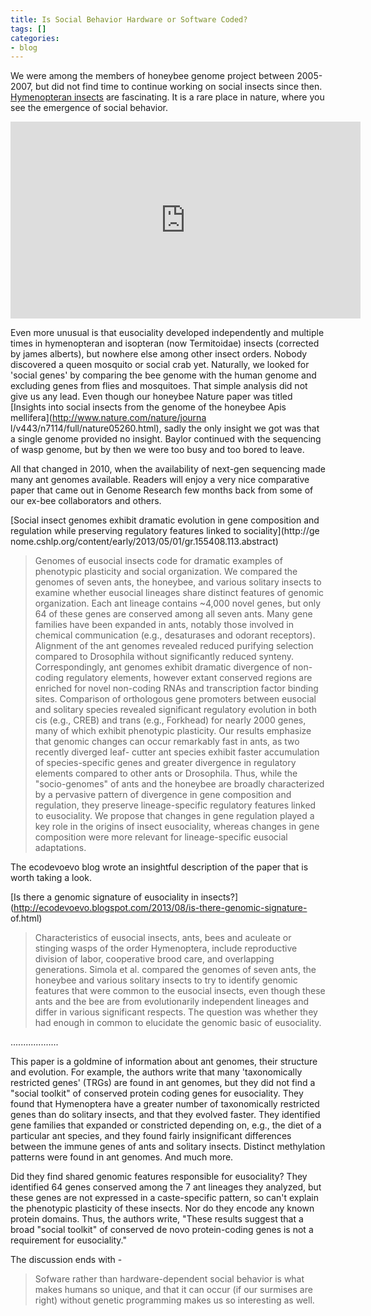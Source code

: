 ```yaml
---
title: Is Social Behavior Hardware or Software Coded?
tags: []
categories:
- blog
---
```

We were among the members of honeybee genome project between 2005-2007, but
did not find time to continue working on social insects since then.
[Hymenopteran insects](http://en.wikipedia.org/wiki/Hymenoptera) are
fascinating. It is a rare place in nature, where you see the emergence of
social behavior.
<!--more-->

<iframe width="560" height="315" src="http://www.youtube.com/embed/L2ZysgGAABw" frameborder="0"> </iframe>

Even more unusual is that eusociality developed independently and multiple
times in hymenopteran and isopteran (now Termitoidae) insects (corrected by
james alberts), but nowhere else among other insect orders. Nobody discovered
a queen mosquito or social crab yet. Naturally, we looked for 'social genes'
by comparing the bee genome with the human genome and excluding genes from
flies and mosquitoes. That simple analysis did not give us any lead. Even
though our honeybee Nature paper was titled [Insights into social insects from
the genome of the honeybee Apis mellifera](http://www.nature.com/nature/journa
l/v443/n7114/full/nature05260.html), sadly the only insight we got was that a
single genome provided no insight. Baylor continued with the sequencing of
wasp genome, but by then we were too busy and too bored to leave.

All that changed in 2010, when the availability of next-gen sequencing made
many ant genomes available. Readers will enjoy a very nice comparative paper
that came out in Genome Research few months back from some of our ex-bee
collaborators and others.

[Social insect genomes exhibit dramatic evolution in gene composition and
regulation while preserving regulatory features linked to sociality](http://ge
nome.cshlp.org/content/early/2013/05/01/gr.155408.113.abstract)

> Genomes of eusocial insects code for dramatic examples of phenotypic
plasticity and social organization. We compared the genomes of seven ants, the
honeybee, and various solitary insects to examine whether eusocial lineages
share distinct features of genomic organization. Each ant lineage contains
~4,000 novel genes, but only 64 of these genes are conserved among all seven
ants. Many gene families have been expanded in ants, notably those involved in
chemical communication (e.g., desaturases and odorant receptors). Alignment of
the ant genomes revealed reduced purifying selection compared to Drosophila
without significantly reduced synteny. Correspondingly, ant genomes exhibit
dramatic divergence of non-coding regulatory elements, however extant
conserved regions are enriched for novel non-coding RNAs and transcription
factor binding sites. Comparison of orthologous gene promoters between
eusocial and solitary species revealed significant regulatory evolution in
both cis (e.g., CREB) and trans (e.g., Forkhead) for nearly 2000 genes, many
of which exhibit phenotypic plasticity. Our results emphasize that genomic
changes can occur remarkably fast in ants, as two recently diverged leaf-
cutter ant species exhibit faster accumulation of species-specific genes and
greater divergence in regulatory elements compared to other ants or
Drosophila. Thus, while the "socio-genomes" of ants and the honeybee are
broadly characterized by a pervasive pattern of divergence in gene composition
and regulation, they preserve lineage-specific regulatory features linked to
eusociality. We propose that changes in gene regulation played a key role in
the origins of insect eusociality, whereas changes in gene composition were
more relevant for lineage-specific eusocial adaptations.

The ecodevoevo blog wrote an insightful description of the paper that is worth
taking a look.

[Is there a genomic signature of eusociality in
insects?](http://ecodevoevo.blogspot.com/2013/08/is-there-genomic-signature-
of.html)

> Characteristics of eusocial insects, ants, bees and aculeate or stinging
wasps of the order Hymenoptera, include reproductive division of labor,
cooperative brood care, and overlapping generations. Simola et al. compared
the genomes of seven ants, the honeybee and various solitary insects to try to
identify genomic features that were common to the eusocial insects, even
though these ants and the bee are from evolutionarily independent lineages and
differ in various significant respects. The question was whether they had
enough in common to elucidate the genomic basic of eusociality.

...................

This paper is a goldmine of information about ant genomes, their structure and
evolution. For example, the authors write that many 'taxonomically restricted
genes' (TRGs) are found in ant genomes, but they did not find a "social
toolkit" of conserved protein coding genes for eusociality. They found that
Hymenoptera have a greater number of taxonomically restricted genes than do
solitary insects, and that they evolved faster. They identified gene families
that expanded or constricted depending on, e.g., the diet of a particular ant
species, and they found fairly insignificant differences between the immune
genes of ants and solitary insects. Distinct methylation patterns were found
in ant genomes. And much more.

Did they find shared genomic features responsible for eusociality? They
identified 64 genes conserved among the 7 ant lineages they analyzed, but
these genes are not expressed in a caste-specific pattern, so can't explain
the phenotypic plasticity of these insects. Nor do they encode any known
protein domains. Thus, the authors write, "These results suggest that a broad
"social toolkit" of conserved de novo protein-coding genes is not a
requirement for eusociality."

The discussion ends with -

> Sofware rather than hardware-dependent social behavior is what makes humans
so unique, and that it can occur (if our surmises are right) without genetic
programming makes us so interesting as well.

